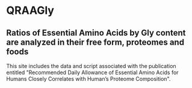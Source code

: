# QRAAGly
<h2>Ratios of Essential Amino Acids by Gly content are analyzed in their free form, proteomes and foods</h2>

This site includes the data and script associated with the publication entitled "Recommended Daily Allowance of Essential Amino Acids for Humans Closely Correlates with Human’s Proteome Composition".
